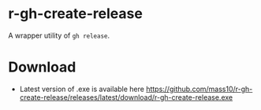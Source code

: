 # r-gh-create-release

A wrapper utility of `gh release`.

# Download

* Latest version of .exe is available here https://github.com/mass10/r-gh-create-release/releases/latest/download/r-gh-create-release.exe
